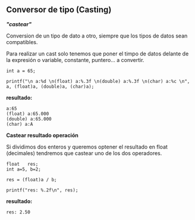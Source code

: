 ## Conversor de tipo (Casting)
***"castear"***

Conversion de un tipo de dato a otro, siempre que los tipos de datos sean compatibles.

Para realizar un cast solo tenemos que poner el timpo de datos delante de la expresión o variable, constante, puntero... a convertir.

    int a = 65;

    printf("\n a:%d \n(float) a:%.3f \n(double) a:%.3f \n(char) a:%c \n", a, (float)a, (double)a, (char)a);

**resultado:**

    a:65
    (float) a:65.000
    (double) a:65.000
    (char) a:A

**Castear resultado operación**

Si dividimos dos enteros y queremos optener el resultado en float (decimales) tendremos que castear uno de los dos operadores.

    float   res;
    int a=5, b=2;

    res = (float)a / b;

    printf("res: %.2f\n", res);
    
**resultado:**

    res: 2.50
